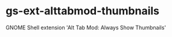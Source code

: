 gs-ext-alttabmod-thumbnails
===========================

GNOME Shell extension 'Alt Tab Mod: Always Show Thumbnails'